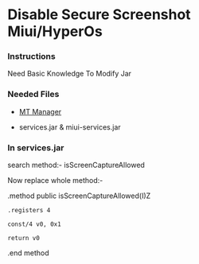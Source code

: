 # Disable Secure Screenshot Miui/HyperOs


### Instructions
Need Basic Knowledge To Modify Jar

### Needed Files
- [MT Manager](https://t.me/mtmanager) 

- services.jar & miui-services.jar


### In services.jar
search method:- isScreenCaptureAllowed

Now replace whole method:-

.method public isScreenCaptureAllowed(I)Z

    .registers 4

    const/4 v0, 0x1

    return v0
    
.end method



